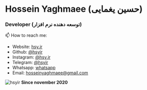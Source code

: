 # Hossein Yaghmaee (حسین یغمایی)
### Developer (توسعه دهنده نرم افزار)


 📫 How to reach me:

 - Website: [hsy.ir](https://hsy.ir)
 - Github: [@hsyir](https://github.com/hsyir)
 - Instagram: [@hsy.ir](https://instagram.com/hsy.ir)
 - Telegram: [@hsyir](https://t.me/hsy1985)
 - Whatsapp: [whatsapp](https://api.whatsapp.com/send?phone=989370331680&text=Hi,%20)
 - Email: [hosseinyaghmaee@gmail.com](mailto:hosseinyaghmaee@gmail.com)

<p align=left> <img src=https://komarev.com/ghpvc/?username=hsyir alt=hsyir /> <b>Since november 2020</b></p>
